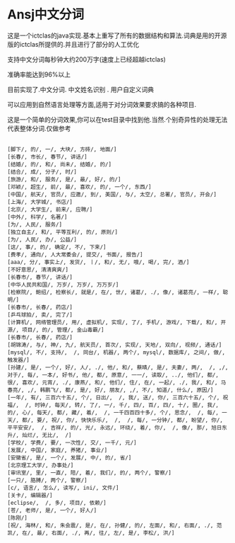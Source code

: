 Ansj中文分词
==================

这是一个ictclas的java实现.基本上重写了所有的数据结构和算法.词典是用的开源版的ictclas所提供的.并且进行了部分的人工优化

支持中文分词每秒钟大约200万字(速度上已经超越ictclas)

准确率能达到96%以上

目前实现了.中文分词. 中文姓名识别 . 用户自定义词典

可以应用到自然语言处理等方面,适用于对分词效果要求搞的各种项目.

这是一个简单的分词效果,你可以在test目录中找到他.当然.个别奇异性的处理无法代表整体分词.仅做参考
<pre><code>
[脚下/, 的/, 一/, 大块/, 方砖/, 地面/]
[长春/, 市长/, 春节/, 讲话/]
[结婚/, 的/, 和/, 尚未/, 结婚/, 的/]
[结合/, 成/, 分子/, 时/]
[旅游/, 和/, 服务/, 是/, 最/, 好/, 的/]
[邓颖/, 超生/, 前/, 最/, 喜欢/, 的/, 一个/, 东西/]
[中国/, 航天/, 官员/, 应邀/, 到/, 美国/, 与/, 太空/, 总署/, 官员/, 开会/]
[上海/, 大学城/, 书店/]
[北京/, 大学生/, 前来/, 应聘/]
[中外/, 科学/, 名著/]
[为/, 人民/, 服务/]
[独立自主/, 和/, 平等互利/, 的/, 原则/]
[为/, 人民/, 办/, 公益/]
[这/, 事/, 的/, 确定/, 不/, 下来/]
[费孝/, 通向/, 人大常委会/, 提交/, 书面/, 报告/]
[aaa/, 分/, 事实上/, 发货/, 丨/, 和/, 无/, 哦/, 喝/, 完/, 酒/]
[不好意思/, 清清爽爽/]
[长春市/, 春节/, 讲话/]
[中华人民共和国/, 万岁/, 万岁/, 万万岁/]
[检察院/, 鲍绍/, 检察长/, 就是/, 在/, 世/, 诸葛/, ./, 像/, 诸葛亮/, 一样/, 聪明/]
[长春市/, 长春/, 药店/]
[乒乓球拍/, 卖/, 完了/]
[计算机/, 网络管理员/, 用/, 虚拟机/, 实现/, 了/, 手机/, 游戏/, 下载/, 和/, 开源/, 项目/, 的/, 管理/, 金山毒霸/]
[长春市/, 长春/, 药店/]
[胡锦涛/, 与/, 神/, 九/, 航天员/, 首次/, 实现/, 天地/, 双向/, 视频/, 通话/]
[mysql/, 不/, 支持/,  /, 同台/, 机器/, 两个/, mysql/, 数据库/, 之间/, 做/, 触发器/]
[孙建/, 是/, 一个/, 好/, 人/, ./, 他/, 和/, 蔡晴/, 是/, 夫妻/, 两/,  /, ,/, 对于/, 每/, 一本/, 好书/, 他/, 都/, 原意/, 一一/, 读取/, ../, 他们/, 都/, 很/, 喜欢/, 元宵/, ./, 康燕/, 和/, 他们/, 住/, 在/, 一起/, ./, 我/, 和/, 马春亮/, ,/, 韩鹏飞/, 都/, 是/, 好/, 朋友/, ,/, 不/, 知道/, 什么/, 原因/]
[一年/, 有/, 三百六十五/, 个/, 日出/,  /, 我/, 送/, 你/, 三百六十五/, 个/, 祝福/,  /, 时钟/, 每天/, 转/, 了/, 一/, 千/, 四/, 百/, 四/, 十/, 圈/, 我/, 的/, 心/, 每天/, 都/, 藏/, 着/,  /, 一千四百四十多/, 个/, 思念/,  /, 每/, 一天/, 都/, 要/, 祝/, 你/, 快快乐乐/,  /,  /, 每/, 一分钟/, 都/, 盼望/, 你/, 平平安安/,  /, 吉祥/, 的/, 光/, 永远/, 环绕/, 着/, 你/,  /, 像/, 那/, 旭日东升/, 灿烂/, 无比/,  /]
[学校/, 学费/, 要/, 一次性/, 交/, 一千/, 元/]
[发展/, 中国/, 家庭/, 养猪/, 事业/]
[安徽省/, 是/, 一个/, 发展/, 中/, 的/, 省/]
[北京理工大学/, 办事处/]
[审讯室/, 里/, 一直/, 陪/, 着/, 我们/, 的/, 两个/, 警察/]
[一只/, 胳膊/, 两个/, 警察/]
[c/, 语言/, 怎么/, 读写/, ini/, 文件/]
[关卡/, 编辑器/]
[eclipse/,  /, 多/, 项目/, 依赖/]
[苍/, 老师/, 是/, 一个/, 好人/]
[陈刚/]
[祝/, 海林/, 和/, 朱会震/, 是/, 在/, 孙健/, 的/, 左面/, 和/, 右面/, ./, 范凯/, 在/, 最/, 右面/, ./, 再/, 往/, 左/, 是/, 李松/, 洪/]
<code></pre>
